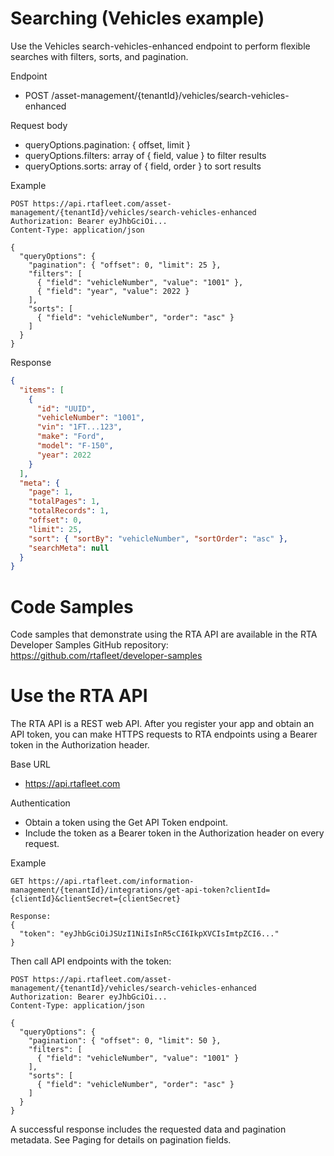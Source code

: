 # Searching (Vehicles example)

Use the Vehicles search-vehicles-enhanced endpoint to perform flexible searches with filters, sorts, and pagination.

Endpoint
- POST /asset-management/{tenantId}/vehicles/search-vehicles-enhanced

Request body
- queryOptions.pagination: { offset, limit }
- queryOptions.filters: array of { field, value } to filter results
- queryOptions.sorts: array of { field, order } to sort results

Example
```http
POST https://api.rtafleet.com/asset-management/{tenantId}/vehicles/search-vehicles-enhanced
Authorization: Bearer eyJhbGciOi...
Content-Type: application/json

{
  "queryOptions": {
    "pagination": { "offset": 0, "limit": 25 },
    "filters": [
      { "field": "vehicleNumber", "value": "1001" },
      { "field": "year", "value": 2022 }
    ],
    "sorts": [
      { "field": "vehicleNumber", "order": "asc" }
    ]
  }
}
```

Response
```json
{
  "items": [
    {
      "id": "UUID",
      "vehicleNumber": "1001",
      "vin": "1FT...123",
      "make": "Ford",
      "model": "F-150",
      "year": 2022
    }
  ],
  "meta": {
    "page": 1,
    "totalPages": 1,
    "totalRecords": 1,
    "offset": 0,
    "limit": 25,
    "sort": { "sortBy": "vehicleNumber", "sortOrder": "asc" },
    "searchMeta": null
  }
}
```
# Code Samples

Code samples that demonstrate using the RTA API are available in the RTA Developer Samples GitHub repository:
https://github.com/rtafleet/developer-samples

# Use the RTA API

The RTA API is a REST web API. After you register your app and obtain an API token, you can make HTTPS requests to RTA endpoints using a Bearer token in the Authorization header.

Base URL
- https://api.rtafleet.com

Authentication
- Obtain a token using the Get API Token endpoint.
- Include the token as a Bearer token in the Authorization header on every request.

Example
```http
GET https://api.rtafleet.com/information-management/{tenantId}/integrations/get-api-token?clientId={clientId}&clientSecret={clientSecret}

Response:
{
  "token": "eyJhbGciOiJSUzI1NiIsInR5cCI6IkpXVCIsImtpZCI6..."
}
```

Then call API endpoints with the token:
```http
POST https://api.rtafleet.com/asset-management/{tenantId}/vehicles/search-vehicles-enhanced
Authorization: Bearer eyJhbGciOi...
Content-Type: application/json

{
  "queryOptions": {
    "pagination": { "offset": 0, "limit": 50 },
    "filters": [
      { "field": "vehicleNumber", "value": "1001" }
    ],
    "sorts": [
      { "field": "vehicleNumber", "order": "asc" }
    ]
  }
}
```

A successful response includes the requested data and pagination metadata. See Paging for details on pagination fields.
